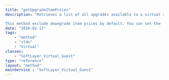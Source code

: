 ```yaml
---
title: "getUpgradeItemPrices"
description: "Retrieves a list of all upgrades available to a virtual server. Upgradeable items include, but are not limited to, number of cores, amount of RAM, storage configuration, and network port speed. 

This method exclude downgrade item prices by default. You can set the 'includeDowngradeItemPrices' parameter to true so that it can include downgrade item prices. "
date: "2018-02-12"
tags:
    - "method"
    - "sldn"
    - "Virtual"
classes:
    - "SoftLayer_Virtual_Guest"
type: "reference"
layout: "method"
mainService : "SoftLayer_Virtual_Guest"
---
```

